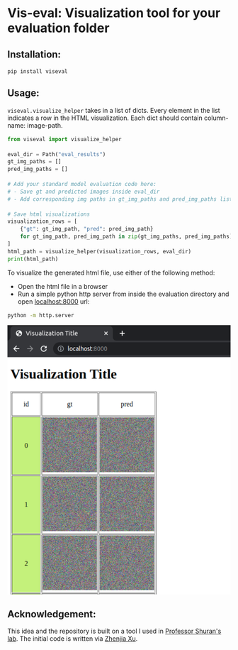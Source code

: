 # Vis-eval: Visualization tool for your evaluation folder 

## Installation:
```
pip install viseval
```

## Usage:
`viseval.visualize_helper` takes in a list of dicts. Every element in the list indicates
a row in the HTML visualization. Each dict should contain column-name: image-path.

```python
from viseval import visualize_helper

eval_dir = Path("eval_results")
gt_img_paths = []
pred_img_paths = []

# Add your standard model evaluation code here:
# - Save gt and predicted images inside eval_dir
# - Add corresponding img paths in gt_img_paths and pred_img_paths list

# Save html visualizations
visualization_rows = [
    {"gt": gt_img_path, "pred": pred_img_path}
    for gt_img_path, pred_img_path in zip(gt_img_paths, pred_img_paths)
]
html_path = visualize_helper(visualization_rows, eval_dir)
print(html_path)
```

To visualize the generated html file, use either of the following method:
- Open the html file in a browser
- Run a simple python http server from inside the evaluation directory and open
[localhost:8000](localhost:8000) url:
```sh
python -m http.server
```
![Sample visualization](resources/sample_vis.png)

## Acknowledgement:
This idea and the repository is built on a tool I used in [Professor Shuran's lab](https://cair.cs.columbia.edu/index.html).
The initial code is written via [Zhenjia Xu](https://www.zhenjiaxu.com/).
